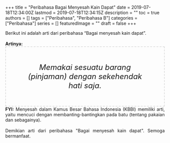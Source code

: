 +++
title = "Peribahasa Bagai Menyesah Kain Dapat"
date = 2019-07-18T12:34:00Z
lastmod = 2019-07-18T12:34:15Z
description = ""
toc = true
authors = []
tags = ["Peribahasa", "Peribahasa B"]
categories = ["Peribahasa"]
series = []
featuredImage = ""
draft = false
+++

<div dir="ltr" style="text-align: left;" trbidi="on"><div style="text-align: justify;">Berikut ini adalah arti dari peribahasa “Bagai menyesah kain dapat”.</div><br /><div style="text-align: justify;"><b>Artinya:</b></div><div style="border: 2px dashed #ddd; font-size: 24px; height: auto; margin: 0 auto; padding: 50px; text-align: center; width: auto;"><i>Memakai sesuatu barang (pinjaman) dengan sekehendak hati saja.</i></div><div style="text-align: justify;"><b>FYI:</b> Menyesah dalam Kamus Besar Bahasa Indonesia (KBBI) memiliki arti, yaitu mencuci dengan membanting-bantingkan pada batu (tentang pakaian dan sebagainya).<br /><br /></div><div style="text-align: justify;">Demikian arti dari peribahasa "Bagai menyesah kain dapat". Semoga bermanfaat.</div></div>
